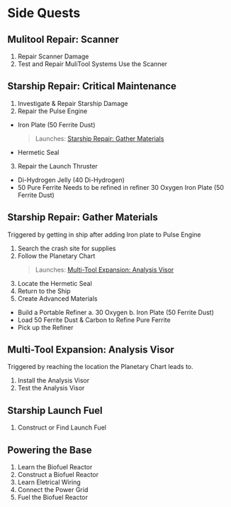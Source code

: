 # Side Quests

## Mulitool Repair: Scanner
1. Repair Scanner Damage
2. Test and Repair MuliTool Systems
        Use the Scanner

## Starship Repair: Critical Maintenance
1. Investigate & Repair Starship Damage
2. Repair the Pulse Engine
* Iron Plate (50 Ferrite Dust)
    > Launches: [Starship Repair: Gather Materials](#starship-repair-gather-materials)
* Hermetic Seal
3. Repair the Launch Thruster
* Di-Hydrogen Jelly (40 Di-Hydrogen) 
* 50 Pure Ferrite 
    Needs to be refined in refiner
    30 Oxygen
    Iron Plate (50 Ferrite Dust)

## Starship Repair: Gather Materials
Triggered by getting in ship after adding Iron plate to Pulse Engine
1. Search the crash site for supplies
2. Follow the Planetary Chart
    > Launches: [Multi-Tool Expansion: Analysis Visor](#multi-tool-expansion-analysis-visor)
3. Locate the Hermetic Seal
4. Return to the Ship
5. Create Advanced Materials
* Build a Portable Refiner
    a. 30 Oxygen
    b. Iron Plate (50 Ferrite Dust)
* Load 50 Ferrite Dust & Carbon to Refine Pure Ferrite
* Pick up the Refiner        

## Multi-Tool Expansion: Analysis Visor
Triggered by reaching the location the Planetary Chart leads to.
1. Install the Analysis Visor
2. Test the Analysis Visor

## Starship Launch Fuel
1. Construct or Find Launch Fuel

## Powering the Base
1. Learn the Biofuel Reactor
2. Construct a Biofuel Reactor
3. Learn Eletrical Wiring
4. Connect the Power Grid
5. Fuel the Biofuel Reactor



